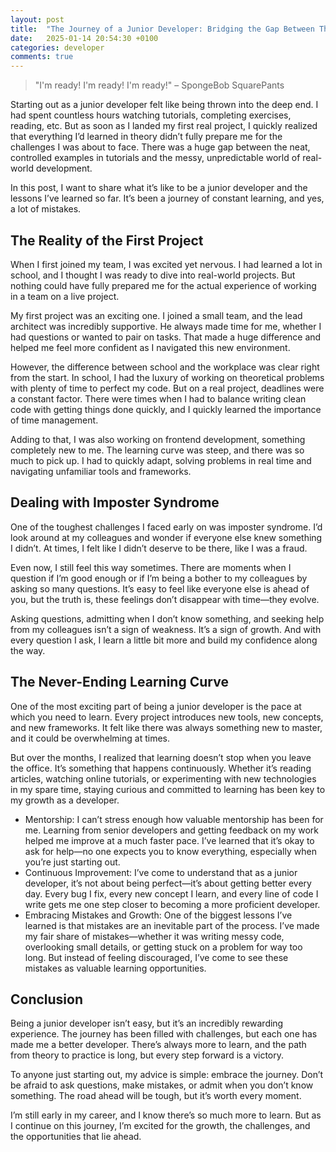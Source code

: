 ```yaml
---
layout: post
title:  "The Journey of a Junior Developer: Bridging the Gap Between Theory and Practice"
date:   2025-01-14 20:54:30 +0100
categories: developer
comments: true
---
```

>"I'm ready! I'm ready! I'm ready!" – SpongeBob SquarePants

Starting out as a junior developer felt like being thrown into the deep end.
I had spent countless hours watching tutorials, completing exercises, reading, etc.
But as soon as I landed my first real project, I quickly realized that everything I’d learned in theory didn’t fully prepare me for the challenges I was about to face.
There was a huge gap between the neat, controlled examples in tutorials and the messy, unpredictable world of real-world development.

In this post, I want to share what it’s like to be a junior developer and the lessons I’ve learned so far.
It’s been a journey of constant learning, and yes, a lot of mistakes.

## The Reality of the First Project
When I first joined my team, I was excited yet nervous.
I had learned a lot in school, and I thought I was ready to dive into real-world projects.
But nothing could have fully prepared me for the actual experience of working in a team on a live project.

My first project was an exciting one.
I joined a small team, and the lead architect was incredibly supportive.
He always made time for me, whether I had questions or wanted to pair on tasks.
That made a huge difference and helped me feel more confident as I navigated this new environment.

However, the difference between school and the workplace was clear right from the start.
In school, I had the luxury of working on theoretical problems with plenty of time to perfect my code.
But on a real project, deadlines were a constant factor.
There were times when I had to balance writing clean code with getting things done quickly, and I quickly learned the importance of time management.

Adding to that, I was also working on frontend development, something completely new to me.
The learning curve was steep, and there was so much to pick up.
I had to quickly adapt, solving problems in real time and navigating unfamiliar tools and frameworks.

## Dealing with Imposter Syndrome
One of the toughest challenges I faced early on was imposter syndrome. 
I’d look around at my colleagues and wonder if everyone else knew something I didn’t. 
At times, I felt like I didn’t deserve to be there, like I was a fraud.

Even now, I still feel this way sometimes. 
There are moments when I question if I’m good enough or if I’m being a bother to my colleagues by asking so many questions. 
It’s easy to feel like everyone else is ahead of you, but the truth is, these feelings don’t disappear with time—they evolve.

Asking questions, admitting when I don’t know something, and seeking help from my colleagues isn’t a sign of weakness. 
It’s a sign of growth. 
And with every question I ask, I learn a little bit more and build my confidence along the way.

## The Never-Ending Learning Curve
One of the most exciting part of being a junior developer is the pace at which you need to learn. 
Every project introduces new tools, new concepts, and new frameworks. 
It felt like there was always something new to master, and it could be overwhelming at times.

But over the months, I realized that learning doesn’t stop when you leave the office. 
It’s something that happens continuously. 
Whether it’s reading articles, watching online tutorials, or experimenting with new technologies in my spare time, staying curious and committed to learning has been key to my growth as a developer.

- Mentorship: I can’t stress enough how valuable mentorship has been for me. Learning from senior developers and getting feedback on my work helped me improve at a much faster pace. I’ve learned that it’s okay to ask for help—no one expects you to know everything, especially when you’re just starting out.
- Continuous Improvement: I’ve come to understand that as a junior developer, it’s not about being perfect—it’s about getting better every day. Every bug I fix, every new concept I learn, and every line of code I write gets me one step closer to becoming a more proficient developer.
- Embracing Mistakes and Growth: One of the biggest lessons I’ve learned is that mistakes are an inevitable part of the process. I’ve made my fair share of mistakes—whether it was writing messy code, overlooking small details, or getting stuck on a problem for way too long. But instead of feeling discouraged, I’ve come to see these mistakes as valuable learning opportunities.

## Conclusion
Being a junior developer isn’t easy, but it’s an incredibly rewarding experience. 
The journey has been filled with challenges, but each one has made me a better developer. 
There’s always more to learn, and the path from theory to practice is long, but every step forward is a victory.

To anyone just starting out, my advice is simple: embrace the journey. 
Don’t be afraid to ask questions, make mistakes, or admit when you don’t know something. 
The road ahead will be tough, but it’s worth every moment.

I’m still early in my career, and I know there’s so much more to learn. 
But as I continue on this journey, I’m excited for the growth, the challenges, and the opportunities that lie ahead.
